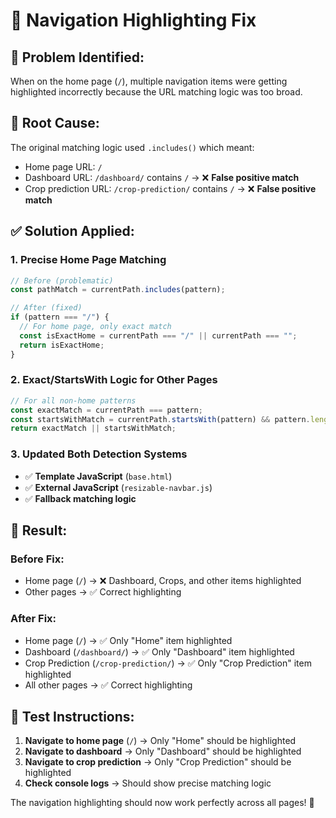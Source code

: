 # 🎯 Navigation Highlighting Fix

## 🐛 **Problem Identified:**

When on the home page (`/`), multiple navigation items were getting highlighted incorrectly because the URL matching logic was too broad.

## 🔧 **Root Cause:**

The original matching logic used `.includes()` which meant:

- Home page URL: `/`
- Dashboard URL: `/dashboard/` contains `/` → ❌ **False positive match**
- Crop prediction URL: `/crop-prediction/` contains `/` → ❌ **False positive match**

## ✅ **Solution Applied:**

### **1. Precise Home Page Matching**

```javascript
// Before (problematic)
const pathMatch = currentPath.includes(pattern);

// After (fixed)
if (pattern === "/") {
  // For home page, only exact match
  const isExactHome = currentPath === "/" || currentPath === "";
  return isExactHome;
}
```

### **2. Exact/StartsWith Logic for Other Pages**

```javascript
// For all non-home patterns
const exactMatch = currentPath === pattern;
const startsWithMatch = currentPath.startsWith(pattern) && pattern.length > 1;
return exactMatch || startsWithMatch;
```

### **3. Updated Both Detection Systems**

- ✅ **Template JavaScript** (`base.html`)
- ✅ **External JavaScript** (`resizable-navbar.js`)
- ✅ **Fallback matching logic**

## 🎯 **Result:**

### **Before Fix:**

- Home page (`/`) → ❌ Dashboard, Crops, and other items highlighted
- Other pages → ✅ Correct highlighting

### **After Fix:**

- Home page (`/`) → ✅ Only "Home" item highlighted
- Dashboard (`/dashboard/`) → ✅ Only "Dashboard" item highlighted
- Crop Prediction (`/crop-prediction/`) → ✅ Only "Crop Prediction" item highlighted
- All other pages → ✅ Correct highlighting

## 🧪 **Test Instructions:**

1. **Navigate to home page** (`/`) → Only "Home" should be highlighted
2. **Navigate to dashboard** → Only "Dashboard" should be highlighted
3. **Navigate to crop prediction** → Only "Crop Prediction" should be highlighted
4. **Check console logs** → Should show precise matching logic

The navigation highlighting should now work perfectly across all pages! 🎉
